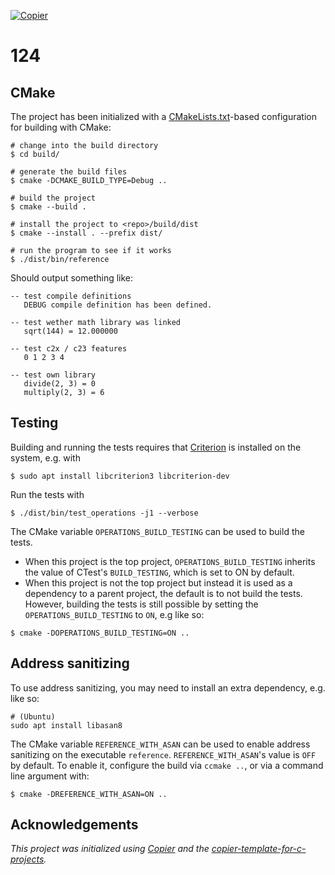 [![Copier](https://img.shields.io/endpoint?url=https://raw.githubusercontent.com/copier-org/copier/master/img/badge/badge-grayscale-inverted-border-orange.json)](https://github.com/copier-org/copier)

# 124

## CMake

The project has been initialized with a [CMakeLists.txt](CMakeLists.txt)-based
configuration for building with CMake:

```console
# change into the build directory
$ cd build/

# generate the build files
$ cmake -DCMAKE_BUILD_TYPE=Debug ..

# build the project
$ cmake --build .

# install the project to <repo>/build/dist
$ cmake --install . --prefix dist/

# run the program to see if it works
$ ./dist/bin/reference
```

Should output something like:

```text
-- test compile definitions
   DEBUG compile definition has been defined.

-- test wether math library was linked
   sqrt(144) = 12.000000

-- test c2x / c23 features
   0 1 2 3 4

-- test own library
   divide(2, 3) = 0
   multiply(2, 3) = 6

```

## Testing

Building and running the tests requires that [Criterion](https://github.com/Snaipe/Criterion) is
installed on the system, e.g. with

```console
$ sudo apt install libcriterion3 libcriterion-dev
```

Run the tests with

```console
$ ./dist/bin/test_operations -j1 --verbose
```

The CMake variable `OPERATIONS_BUILD_TESTING` can be used to build the
tests.

- When this project is the top project, `OPERATIONS_BUILD_TESTING` inherits the value of
  CTest's `BUILD_TESTING`, which is set to ON by default.
- When this project is not the top project but instead it is used as a dependency to a parent
  project, the default is to not build the tests. However, building the tests is still possible by
  setting the `OPERATIONS_BUILD_TESTING` to `ON`, e.g like so:

```console
$ cmake -DOPERATIONS_BUILD_TESTING=ON ..
```

## Address sanitizing

To use address sanitizing, you may need to install an extra dependency, e.g. like so:

```console
# (Ubuntu)
sudo apt install libasan8
```

The CMake variable `REFERENCE_WITH_ASAN` can be used to enable address sanitizing on the
executable `reference`. `REFERENCE_WITH_ASAN`'s value is `OFF` by default. To
enable it, configure the build via `ccmake ..`, or via a command line argument with:

```console
$ cmake -DREFERENCE_WITH_ASAN=ON ..
```

## Acknowledgements

_This project was initialized using [Copier](https://pypi.org/project/copier) and the [copier-template-for-c-projects](https://github.com/jspaaks/copier-template-for-c-projects)._
